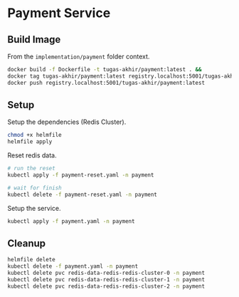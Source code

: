 # Payment Service

## Build Image

From the `implementation/payment` folder context.

```bash
docker build -f Dockerfile -t tugas-akhir/payment:latest . &&
docker tag tugas-akhir/payment:latest registry.localhost:5001/tugas-akhir/payment:latest &&
docker push registry.localhost:5001/tugas-akhir/payment:latest
```

## Setup

Setup the dependencies (Redis Cluster).

```bash
chmod +x helmfile
helmfile apply
```

Reset redis data.

```bash
# run the reset
kubectl apply -f payment-reset.yaml -n payment

# wait for finish
kubectl delete -f payment-reset.yaml -n payment
```

Setup the service.

```bash
kubectl apply -f payment.yaml -n payment
```

## Cleanup

```bash
helmfile delete
kubectl delete -f payment.yaml -n payment
kubectl delete pvc redis-data-redis-redis-cluster-0 -n payment
kubectl delete pvc redis-data-redis-redis-cluster-1 -n payment
kubectl delete pvc redis-data-redis-redis-cluster-2 -n payment
```
